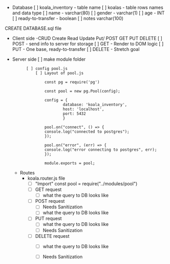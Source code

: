 - Database
    [ ] koala_inventory
        - table name
            [ ] koalas
            - table rows names and data type
                [ ] name - varchar(80)
                [ ] gender - varchar(1)
                [ ] age - INT
                [ ] ready-to-transfer - boolean
                [ ] notes varchar(100)

CREATE DATABASE.sql file

- Client side
    -CRUD Create Read Update Put/ POST GET PUT DELETE
    [ ] POST
        - send info to server for storage
    [ ] GET
        - Render to DOM logic
    [ ] PUT - One base, ready-to-transfer
    [ ] DELETE - Stretch goal


- Server side
    [ ] make module folder

            [ ] config pool.js
                [ ] Layout of pool.js

                    const pg = require('pg')

                    const pool = new pg.Pool(config);

                    config = {
                            database: 'koala_inventory', 
                            host: 'localhost', 
                            port: 5432
                            }

                    pool.on("connect", () => {
                    console.log("connected to postgres");
                    });

                    pool.on("error", (err) => {
                    console.log("error connecting to postgres", err);
                    });

                    module.exports = pool;
    - Routes
        - koala.router.js file
            - [ ] "Import" const pool = require("../modules/pool")
            - [ ] GET request
                - [ ] what the query to DB looks like
            - [ ] POST request
                - [ ] Needs Sanitization
                - [ ] what the query to DB looks like
            - [ ] PUT request
                - [ ] what the query to DB looks like
                - [ ] Needs Sanitization
            - [ ] DELETE request
                - [ ] what the query to DB looks like
                - [ ] Needs Sanitization


